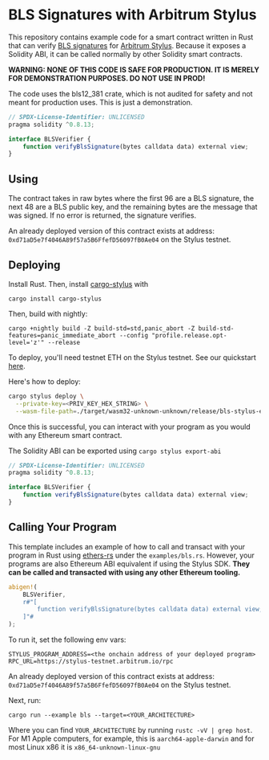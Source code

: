 # BLS Signatures with Arbitrum Stylus

This repository contains example code for a smart contract written in Rust that can verify [BLS signatures](https://www.cryptologie.net/article/472/what-is-the-bls-signature-scheme/) for [Arbitrum Stylus](https://arbitrum.io/stylus). Because it exposes a Solidity ABI, it can be called normally by other Solidity smart contracts.

**WARNING: NONE OF THIS CODE IS SAFE FOR PRODUCTION. IT IS MERELY FOR DEMONSTRATION PURPOSES. DO NOT USE IN PROD!**

The code uses the bls12_381 crate, which is not audited for safety and not meant for production uses. This is just a demonstration.

```js
// SPDX-License-Identifier: UNLICENSED
pragma solidity ^0.8.13;

interface BLSVerifier {
    function verifyBlsSignature(bytes calldata data) external view;
}
```

## Using

The contract takes in raw bytes where the first 96 are a BLS signature, the next 48 are a BLS public key, and the remaining bytes are the message that was signed. If no error is returned, the signature verifies.

An already deployed version of this contract exists at address: `0xd71aD5e7f4046A89f57a5B6FfefD56097fB0Ae04` on the Stylus testnet.

## Deploying

Install Rust. Then, install [cargo-stylus](https://github.com/OffchainLabs/cargo-stylus) with

```
cargo install cargo-stylus
```

Then, build with nightly:

```
cargo +nightly build -Z build-std=std,panic_abort -Z build-std-features=panic_immediate_abort --config "profile.release.opt-level='z'" --release
```

To deploy, you'll need testnet ETH on the Stylus testnet. See our quickstart [here](https://docs.arbitrum.io/stylus/stylus-quickstart).

Here's how to deploy:

```bash
cargo stylus deploy \
  --private-key=<PRIV_KEY_HEX_STRING> \
  --wasm-file-path=./target/wasm32-unknown-unknown/release/bls-stylus-example.wasm
```

Once this is successful, you can interact with your program as you would with any Ethereum smart contract.

The Solidity ABI can be exported using `cargo stylus export-abi`

```js
// SPDX-License-Identifier: UNLICENSED
pragma solidity ^0.8.13;

interface BLSVerifier {
    function verifyBlsSignature(bytes calldata data) external view;
}
```

## Calling Your Program

This template includes an example of how to call and transact with your program in Rust using [ethers-rs](https://github.com/gakonst/ethers-rs) under the `examples/bls.rs`. However, your programs are also Ethereum ABI equivalent if using the Stylus SDK. **They can be called and transacted with using any other Ethereum tooling.**

```rs
abigen!(
    BLSVerifier,
    r#"[
        function verifyBlsSignature(bytes calldata data) external view;
    ]"#
);
```

To run it, set the following env vars:

```
STYLUS_PROGRAM_ADDRESS=<the onchain address of your deployed program>
RPC_URL=https://stylus-testnet.arbitrum.io/rpc
```

An already deployed version of this contract exists at address: `0xd71aD5e7f4046A89f57a5B6FfefD56097fB0Ae04` on the Stylus testnet.

Next, run:

```
cargo run --example bls --target=<YOUR_ARCHITECTURE>
```

Where you can find `YOUR_ARCHITECTURE` by running `rustc -vV | grep host`. For M1 Apple computers, for example, this is `aarch64-apple-darwin` and for most Linux x86 it is `x86_64-unknown-linux-gnu`
